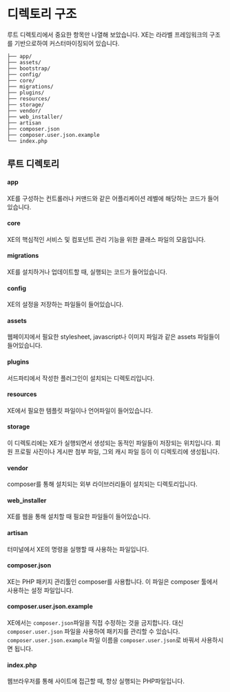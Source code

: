 # 디렉토리 구조

루트 디렉토리에서 중요한 항목만 나열해 보았습니다. XE는 라라벨 프레임워크의 구조를 기반으로하여 커스터마이징되어 있습니다.

```
├── app/
├── assets/
├── bootstrap/
├── config/
├── core/
├── migrations/
├── plugins/
├── resources/
├── storage/
├── vendor/
├── web_installer/
├── artisan
├── composer.json
├── composer.user.json.example
└── index.php
```

## 루트 디렉토리

#### app

XE를 구성하는 컨트롤러나 커맨드와 같은 어플리케이션 레벨에 해당하는 코드가 들어있습니다.


#### core

XE의 핵심적인 서비스 및 컴포넌트 관리 기능을 위한 클래스 파일의 모음입니다.


#### migrations

XE를 설치하거나 업데이트할 때, 실행되는 코드가 들어있습니다.


#### config

XE의 설정을 저장하는 파일들이 들어있습니다.


#### assets

웹페이지에서 필요한 stylesheet, javascript나 이미지 파일과 같은 assets 파일들이 들어있습니다.


#### plugins

서드파티에서 작성한 플러그인이 설치되는 디렉토리입니다.


#### resources

XE에서 필요한 템플릿 파일이나 언어파일이 들어있습니다.


#### storage

이 디렉토리에는 XE가 실행되면서 생성되는 동적인 파일들이 저장되는 위치입니다. 회원 프로필 사진이나 게시판 첨부 파일, 그외 캐시 파일 등이 이 디렉토리에 생성됩니다.


#### vendor

composer를 통해 설치되는 외부 라이브러리들이 설치되는 디렉토리입니다.


#### web_installer

XE를 웹을 통해 설치할 때 필요한 파일들이 들어있습니다.


#### artisan

터미널에서 XE의 명령을 실행할 때 사용하는 파일입니다.


#### composer.json

XE는 PHP 패키지 관리툴인 composer를 사용합니다. 이 파일은 composer 툴에서 사용하는 설정 파일입니다.


#### composer.user.json.example

XE에서는 `composer.json`파일을 직접 수정하는 것을 금지합니다. 대신 `composer.user.json` 파일을 사용하여 패키지를 관리할 수 있습니다. `composer.user.json.example` 파일 이름을 `composer.user.json`로 바꿔서 사용하시면 됩니다.


#### index.php

웹브라우저를 통해 사이트에 접근할 때, 항상 실행되는 PHP파일입니다.



